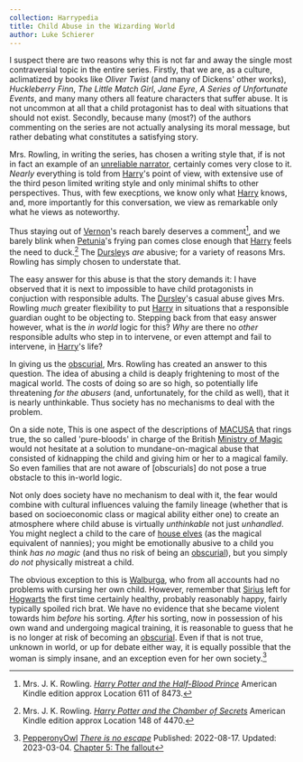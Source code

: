 ```yaml
---
collection: Harrypedia
title: Child Abuse in the Wizarding World
author: Luke Schierer
---
```


I suspect there are two reasons why this is not far and away the single most contraversial topic in the entire series. Firstly, that we are, as a culture,
aclimatized by books like _Oliver Twist_ (and many of Dickens' other works), _Huckleberry Finn_, _The Little Match Girl_, _Jane Eyre_, _A Series of Unfortunate Events_, and many many others all feature characters that suffer abuse. It is not uncommon at all that a child protagonist has to deal with situations that should not exist. Secondly, because many (most?) of the authors commenting on the series are not actually analysing its moral message, but rather debating what constitutes a satisfying story.

Mrs. Rowling, in writing the series, has chosen a writing style that, if is not in fact an example of an [unreliable narrator], certainly comes very close to it. _Nearly_ everything is told from [Harry]'s point of view, with extensive use of the third peson limited writing style and only minimal shifts to other perspectives. Thus, with few execptions, we know only what [Harry] knows,
and, more importantly for this conversation, we view as remarkable only what he views as noteworthy.

Thus staying out of [Vernon]'s reach barely deserves a comment[^240228-1], and we barely blink when [Petunia]'s frying pan comes close enough that [Harry]
feels the need to duck.[^240228-2] The [Dursley]s _are_ abusive; for a variety of reasons Mrs. Rowling has simply chosen to understate that.

The easy answer for this abuse is that the story demands it: I have observed that it is next to impossible to have child protagonists in conjuction with responsible adults. The [Dursley]'s casual abuse gives Mrs. Rowling _much_ greater flexibility to put [Harry] in situations that a responsible guardian ought to be objecting to. Stepping back from that easy answer however, what is the _in world_ logic for this? _Why_ are there no _other_ responsible adults
who step in to intervene, or even attempt and fail to intervene, in [Harry]'s life?

In giving us the [obscurial], Mrs. Rowling has created an answer to this question. The idea of abusing a child is deaply frightening to most of the
magical world. The costs of doing so are so high, so potentially life threatening _for the abusers_ (and, unfortunately, for the child as well),
that it is nearly unthinkable. Thus society has no mechanisms to deal with
the problem.

On a side note, This is one aspect of the descriptions of [MACUSA] that rings true, the so called 'pure-bloods' in charge of the British [Ministry of Magic]
would not hesitate at a solution to mundane-on-magical abuse that consisted of
kidnapping the child and giving him or her to a magical family. So even families that are not aware of [obscurials] do not pose a true obstacle to this in-world logic.

Not only does society have no mechanism to deal with it, the fear would combine with cultural influences valuing the family lineage (whether that is based on socioeconomic class or magical ability either one) to create an atmosphere where child abuse is virtually _unthinkable_ not just _unhandled_. You might neglect a child to the care of [house elves] (as the magical equivalent of nannies); you might be emotionally abusive to a child you think _has no magic_ (and thus no risk of being an [obscurial]), but you simply _do not_ physically mistreat a child.

The obvious exception to this is [Walburga], who from all accounts had no problems with cursing her own child. However, remember that [Sirius] left for [Hogwarts] the first time certainly healthy, probably reasonably happy, fairly typically spoiled rich brat. We have no evidence that she became violent towards him _before_ his sorting. _After_ his sorting, now in possession of his own wand and undergoing magical training, it is reasonable to guess that he is no longer at risk of becoming an [obscurial]. Even if that is not true, unknown in world, or up for debate either way, it is equally possible that the woman is simply insane, and an exception even for her own society.[^240228-3]

[Walburga]: /Harrypedia/people/black/walburga/
[obscurial]: /Harrypedia/beings/obscurus/
[Hogwarts]: /Harrypedia/hogwarts/
[Sirius]: /Harrypedia/people/black/sirius_iii/
[house elves]: /Harrypedia/beings/elves/house_elf/
[MACUSA]: /Harrypedia/macusa/
[Ministry of Magic]: /Harrypedia/culture/government/
[Dursley]: /Harrypedia/people/dursley/
[Harry]: /Harrypedia/people/Potter/Harry_James//
[Vernon]: /Harrypedia/people/dursley/vernon//
[Petunia]: /Harrypedia/people/evans/petunia//
[unreliable narrator]: https://wikipedia.org/wiki/Unreliable_narrator

[^240228-1]: Mrs. J. K. Rowling. _[Harry Potter and the Half-Blood Prince]_ American Kindle edition approx Location 611 of 8473.

[Harry Potter and the Half-Blood Prince]: https://www.librarything.com/work/1133624/

[^240228-2]: Mrs. J. K. Rowling. _[Harry Potter and the Chamber of Secrets]_ American Kindle edition approx Location 148 of 4470.

[Harry Potter and the Chamber of Secrets]: https://www.librarything.com/work/683408/

[^240228-3]:
    [PepperonyOwl](https://archiveofourown.org/users/PepperonyOwl/pseuds/PepperonyOwl)
    _[There is no escape](https://archiveofourown.org/works/41105757)_
    Published: 2022-08-17. Updated: 2023-03-04.
    [Chapter 5: The fallout](https://archiveofourown.org/works/41105757/chapters/114500419)
